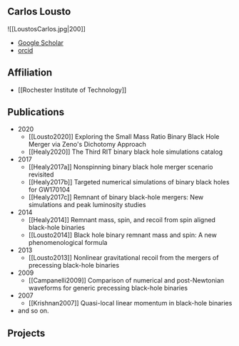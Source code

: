 ## Carlos Lousto

![[LoustosCarlos.jpg|200]]

- [Google Scholar](https://scholar.google.com/citations?user=8qHrGcgAAAAJ&hl=zh-CN)
- [orcid](https://orcid.org/0000-0002-6400-9640)

## Affiliation

- [[Rochester Institute of Technology]]

## Publications

- 2020
	- [[Lousto2020]] Exploring the Small Mass Ratio Binary Black Hole Merger via Zeno's Dichotomy Approach
	- [[Healy2020]] The Third RIT binary black hole simulations catalog
- 2017
	- [[Healy2017a]] Nonspinning binary black hole merger scenario revisited
	- [[Healy2017b]] Targeted numerical simulations of binary black holes for GW170104
	- [[Healy2017c]] Remnant of binary black-hole mergers: New simulations and peak luminosity studies
- 2014
	- [[Healy2014]] Remnant mass, spin, and recoil from spin aligned black-hole binaries
	- [[Lousto2014]] Black hole binary remnant mass and spin: A new phenomenological formula
- 2013
	- [[Lousto2013]] Nonlinear gravitational recoil from the mergers of precessing black-hole binaries
- 2009
	- [[Campanelli2009]] Comparison of numerical and post-Newtonian waveforms for generic precessing black-hole binaries
- 2007
	- [[Krishnan2007]] Quasi-local linear momentum in black-hole binaries
- and so on.

## Projects
